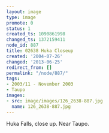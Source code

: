 ```yaml
---
layout: image
type: image
promote: 0
status: 1
created_ts: 1090861998
changed_ts: 1372159411
node_id: 887
title: 02638 Huka Closeup
created: '2004-07-26'
changed: '2013-06-25'
redirect_from: []
permalink: "/node/887/"
tags:
- 2003/11 - November 2003
- Taupo
images:
- src: image/images/126_2638-887.jpg
  name: 126_2638-887.jpg
---
```

Huka Falls, close up.  Near Taupo.
